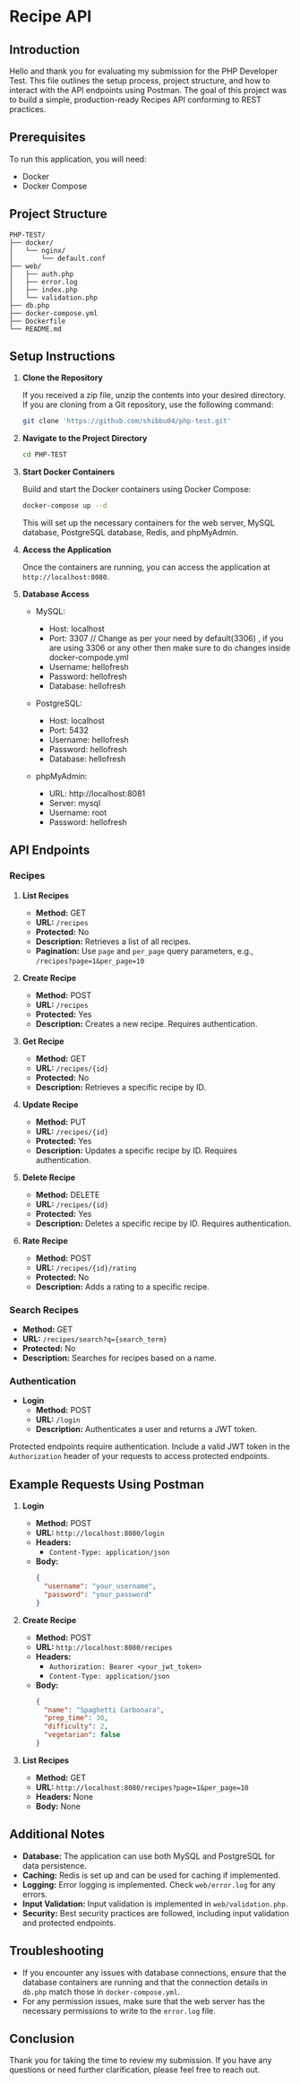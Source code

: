 # Recipe API

## Introduction

Hello and thank you for evaluating my submission for the PHP Developer Test. This file outlines the setup process, project structure, and how to interact with the API endpoints using Postman. The goal of this project was to build a simple, production-ready Recipes API conforming to REST practices.

## Prerequisites

To run this application, you will need:
- Docker
- Docker Compose

## Project Structure

```
PHP-TEST/
├── docker/
│   └── nginx/
│       └── default.conf
├── web/
│   ├── auth.php
│   ├── error.log
│   ├── index.php
│   └── validation.php
├── db.php
├── docker-compose.yml
├── Dockerfile
└── README.md
```

## Setup Instructions

1. **Clone the Repository**

   If you received a zip file, unzip the contents into your desired directory. If you are cloning from a Git repository, use the following command:

   ```sh  'git@github.com:shibbu04/php-test.git'
   git clone 'https://github.com/shibbu04/php-test.git'
   ```

2. **Navigate to the Project Directory**

   ```sh
   cd PHP-TEST
   ```

3. **Start Docker Containers**

   Build and start the Docker containers using Docker Compose:

   ```sh
   docker-compose up --d
   ```

   This will set up the necessary containers for the web server, MySQL database, PostgreSQL database, Redis, and phpMyAdmin.

4. **Access the Application**

   Once the containers are running, you can access the application at `http://localhost:8080`.

5. **Database Access**

   - MySQL: 
     - Host: localhost
     - Port: 3307               // Change as per your need by default(3306) , if you are using 3306 or any other then make sure to do changes inside docker-compode.yml
     - Username: hellofresh
     - Password: hellofresh
     - Database: hellofresh

   - PostgreSQL:
     - Host: localhost
     - Port: 5432
     - Username: hellofresh
     - Password: hellofresh
     - Database: hellofresh

   - phpMyAdmin:
     - URL: http://localhost:8081
     - Server: mysql
     - Username: root
     - Password: hellofresh

## API Endpoints

### Recipes

1. **List Recipes**

   - **Method:** GET
   - **URL:** `/recipes`
   - **Protected:** No
   - **Description:** Retrieves a list of all recipes.
   - **Pagination:** Use `page` and `per_page` query parameters, e.g., `/recipes?page=1&per_page=10`

2. **Create Recipe**

   - **Method:** POST
   - **URL:** `/recipes`
   - **Protected:** Yes
   - **Description:** Creates a new recipe. Requires authentication.

3. **Get Recipe**

   - **Method:** GET
   - **URL:** `/recipes/{id}`
   - **Protected:** No
   - **Description:** Retrieves a specific recipe by ID.

4. **Update Recipe**

   - **Method:** PUT
   - **URL:** `/recipes/{id}`
   - **Protected:** Yes
   - **Description:** Updates a specific recipe by ID. Requires authentication.

5. **Delete Recipe**

   - **Method:** DELETE
   - **URL:** `/recipes/{id}`
   - **Protected:** Yes
   - **Description:** Deletes a specific recipe by ID. Requires authentication.

6. **Rate Recipe**

   - **Method:** POST
   - **URL:** `/recipes/{id}/rating`
   - **Protected:** No
   - **Description:** Adds a rating to a specific recipe.

### Search Recipes

- **Method:** GET
- **URL:** `/recipes/search?q={search_term}`
- **Protected:** No
- **Description:** Searches for recipes based on a name.

### Authentication

- **Login**
  - **Method:** POST
  - **URL:** `/login`
  - **Description:** Authenticates a user and returns a JWT token.

Protected endpoints require authentication. Include a valid JWT token in the `Authorization` header of your requests to access protected endpoints.

## Example Requests Using Postman

1. **Login**

   - **Method:** POST
   - **URL:** `http://localhost:8080/login`
   - **Headers:** 
     - `Content-Type: application/json`
   - **Body:** 
     ```json
     {
       "username": "your_username",
       "password": "your_password"
     }
     ```

2. **Create Recipe**

   - **Method:** POST
   - **URL:** `http://localhost:8080/recipes`
   - **Headers:** 
     - `Authorization: Bearer <your_jwt_token>`
     - `Content-Type: application/json`
   - **Body:** 
     ```json
     {
       "name": "Spaghetti Carbonara",
       "prep_time": 30,
       "difficulty": 2,
       "vegetarian": false
     }
     ```

3. **List Recipes**

   - **Method:** GET
   - **URL:** `http://localhost:8080/recipes?page=1&per_page=10`
   - **Headers:** None
   - **Body:** None

## Additional Notes

- **Database:** The application can use both MySQL and PostgreSQL for data persistence.
- **Caching:** Redis is set up and can be used for caching if implemented.
- **Logging:** Error logging is implemented. Check `web/error.log` for any errors.
- **Input Validation:** Input validation is implemented in `web/validation.php`.
- **Security:** Best security practices are followed, including input validation and protected endpoints.

## Troubleshooting

- If you encounter any issues with database connections, ensure that the database containers are running and that the connection details in `db.php` match those in `docker-compose.yml`.
- For any permission issues, make sure that the web server has the necessary permissions to write to the `error.log` file.

## Conclusion

Thank you for taking the time to review my submission. If you have any questions or need further clarification, please feel free to reach out.